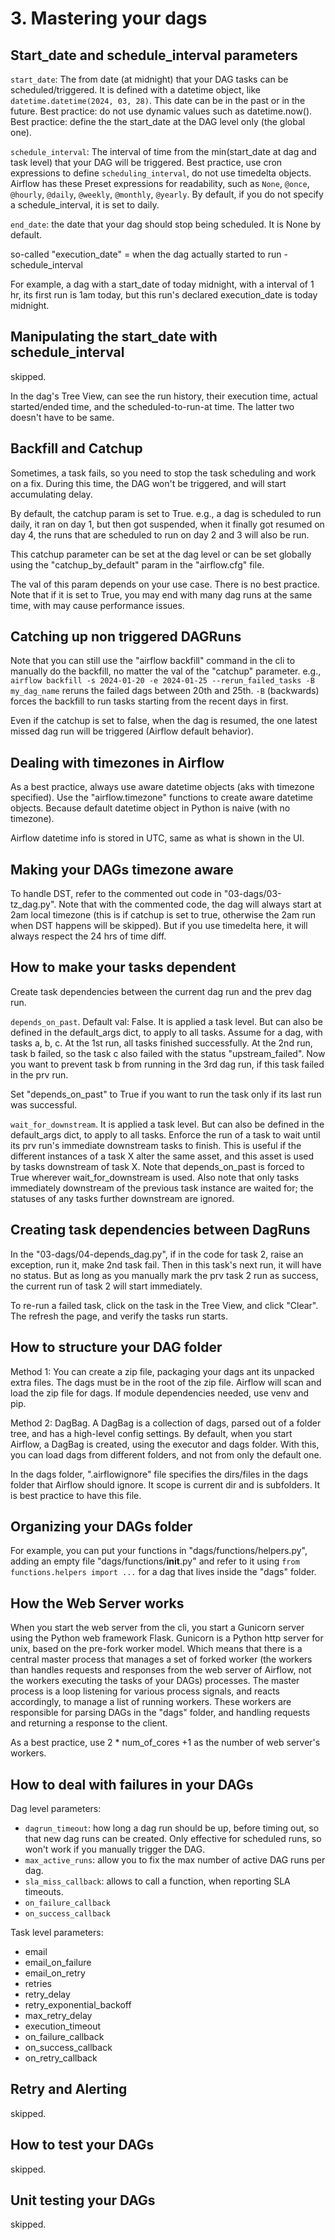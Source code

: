 # 3. Mastering your dags
## Start_date and schedule_interval parameters
`start_date`: The from date (at midnight) that your DAG tasks can be scheduled/triggered. It is defined with a datetime object, like `datetime.datetime(2024, 03, 28)`. This date can be in the past or in the future. Best practice: do not use dynamic values such as datetime.now(). Best practice: define the the start_date at the DAG level only (the global one). 

`schedule_interval`: The interval of time from the min(start_date at dag and task level) that your DAG will be triggered. Best practice, use cron expressions to define `scheduling_interval`, do not use timedelta objects. Airflow has these Preset expressions for readability, such as `None`, `@once`, `@hourly`, `@daily`, `@weekly`, `@monthly`, `@yearly`. By default, if you do not specify a schedule_interval, it is set to daily. 

`end_date`: the date that your dag should stop being scheduled. It is None by default. 

so-called "execution_date" = when the dag actually started to run - schedule_interval

For example, a dag with a start_date of today midnight, with a interval of 1 hr, its first run is 1am today, but this run's declared execution_date is today midnight. 

## Manipulating the start_date with schedule_interval
skipped. 

In the dag's Tree View, can see the run history, their execution time, actual started/ended time, and the scheduled-to-run-at time. The latter two doesn't have to be same. 

## Backfill and Catchup
Sometimes, a task fails, so you need to stop the task scheduling and work on a fix. During this time, the DAG won't be triggered, and will start accumulating delay. 

By default, the catchup param is set to True. e.g., a dag is scheduled to run daily, it ran on day 1, but then got suspended, when it finally got resumed on day 4, the runs that are scheduled to run on day 2 and 3 will also be run. 

This catchup parameter can be set at the dag level or can be set globally using the "catchup_by_default" param in the "airflow.cfg" file. 

The val of this param depends on your use case. There is no best practice. Note that if it is set to True, you may end with many dag runs at the same time, with may cause performance issues. 

## Catching up non triggered DAGRuns
Note that you can still use the "airflow backfill" command in the cli to manually do the backfill, no matter the val of the "catchup" parameter. e.g., `airflow backfill -s 2024-01-20 -e 2024-01-25 --rerun_failed_tasks -B my_dag_name` reruns the failed dags between 20th and 25th. `-B` (backwards) forces the backfill to run tasks starting from the recent days in first. 

Even if the catchup is set to false, when the dag is resumed, the one latest missed dag run will be triggered (Airflow default behavior). 

## Dealing with timezones in Airflow
As a best practice, always use aware datetime objects (aks with timezone specified). Use the "airflow.timezone" functions to create aware datetime objects. Because default datetime object in Python is naive (with no timezone). 

Airflow datetime info is stored in UTC, same as what is shown in the UI. 

## Making your DAGs timezone aware
To handle DST, refer to the commented out code in "03-dags/03-tz_dag.py". Note that with the commented code, the dag will always start at 2am local timezone (this is if catchup is set to true, otherwise the 2am run when DST happens will be skipped). But if you use timedelta here, it will always respect the 24 hrs of time diff. 

## How to make your tasks dependent
Create task dependencies between the current dag run and the prev dag run. 

`depends_on_past`. Default val: False. It is applied a task level. But can also be defined in the default_args dict, to apply to all tasks. Assume for a dag, with tasks a, b, c. At the 1st run, all tasks finished successfully. At the 2nd run, task b failed, so the task c also failed with the status "upstream_failed". Now you want to prevent task b from running in the 3rd dag run, if this task failed in the prv run. 

Set "depends_on_past" to True if you want to run the task only if its last run was successful. 

`wait_for_downstream`. It is applied a task level. But can also be defined in the default_args dict, to apply to all tasks. Enforce the run of a task to wait until its prv run's immediate downstream tasks to finish. This is useful if the different instances of a task X alter the same asset, and this asset is used by tasks downstream of task X. Note that depends_on_past is forced to True wherever wait_for_downstream is used. Also note that only tasks immediately downstream of the previous task instance are waited for; the statuses of any tasks further downstream are ignored.

## Creating task dependencies between DagRuns
In the "03-dags/04-depends_dag.py", if in the code for task 2, raise an exception, run it, make 2nd task fail. Then in this task's next run, it will have no status. But as long as you manually mark the prv task 2 run as success, the current run of task 2 will start immediately. 

To re-run a failed task, click on the task in the Tree View, and click "Clear". The refresh the page, and verify the tasks run starts. 

## How to structure your DAG folder
Method 1: You can create a zip file, packaging your dags ant its unpacked extra files. The dags must be in the root of the zip file. Airflow will scan and load the zip file for dags. If module dependencies needed, use venv and pip. 

Method 2: DagBag. A DagBag is a collection of dags, parsed out of a folder tree, and has a high-level config settings. By default, when you start Airflow, a DagBag is created, using the executor and dags folder. With this, you can load dags from different folders, and not from only the default one. 

In the dags folder, ".airflowignore" file specifies the dirs/files in the dags folder that Airflow should ignore. It scope is current dir and is subfolders. It is best practice to have this file. 

## Organizing your DAGs folder
For example, you can put your functions in "dags/functions/helpers.py", adding an empty file "dags/functions/__init__.py" and refer to it using `from functions.helpers import ...` for a dag that lives inside the "dags" folder. 

## How the Web Server works
When you start the web server from the cli, you start a Gunicorn server using the Python web framework Flask. Gunicorn is a Python http server for unix, based on the pre-fork worker model. Which means that there is a central master process that manages a set of forked worker (the workers than handles requests and responses from the web server of Airflow, not the workers executing the tasks of your DAGs) processes. The master process is a loop listening for various process signals, and reacts accordingly, to manage a list of running workers. These workers are responsible for parsing DAGs in the "dags" folder, and handling requests and returning a response to the client. 

As a best practice, use 2 * num_of_cores +1 as the number of web server's workers. 

## How to deal with failures in your DAGs
Dag level parameters:
- `dagrun_timeout`: how long a dag run should be up, before timing out, so that new dag runs can be created. Only effective for scheduled runs, so won't work if you manually trigger the DAG. 
- `max_active_runs`: allow you to fix the max number of active DAG runs per dag. 
- `sla_miss_callback`: allows to call a function, when reporting SLA timeouts. 
- `on_failure_callback`
- `on_success_callback`

Task level parameters:
- email
- email_on_failure
- email_on_retry
- retries
- retry_delay
- retry_exponential_backoff
- max_retry_delay
- execution_timeout
- on_failure_callback
- on_success_callback
- on_retry_callback

## Retry and Alerting
skipped.

## How to test your DAGs
skipped.

## Unit testing your DAGs
skipped.
